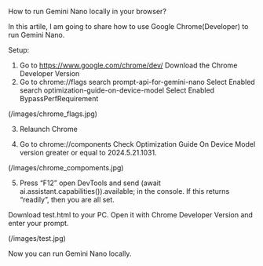 How to run Gemini Nano locally in your browser?

In this artile, I am going to share how to use Google Chrome(Developer) to run Gemini Nano.

Setup:
1.	Go to https://www.google.com/chrome/dev/
Download the Chrome Developer Version
2.	Go to chrome://flags
search prompt-api-for-gemini-nano
Select Enabled
search optimization-guide-on-device-model
Select Enabled BypassPerfRequirement

(/images/chrome_flags.jpg)

3.	Relaunch Chrome

4.	Go to chrome://components
Check Optimization Guide On Device Model version greater or equal to 2024.5.21.1031.

(/images/chrome_compoments.jpg)

5.	Press “F12” open DevTools and send
(await ai.assistant.capabilities()).available;
in the console.
If this returns “readily”, then you are all set.

Download test.html to your PC. Open it with Chrome Developer Version and enter your prompt.

(/images/test.jpg)

Now you can run Gemini Nano locally.
